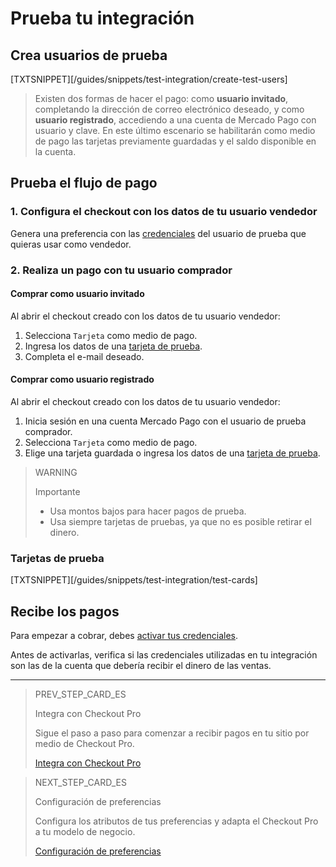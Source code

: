 # Prueba tu integración

## Crea usuarios de prueba

[TXTSNIPPET][/guides/snippets/test-integration/create-test-users]

> Existen dos formas de hacer el pago: como **usuario invitado**, completando la dirección de correo electrónico deseado, y como **usuario registrado**, accediendo a una cuenta de Mercado Pago con usuario y clave. En este último escenario se habilitarán como medio de pago las tarjetas previamente guardadas y el saldo disponible en la cuenta.

## Prueba el flujo de pago

### 1. Configura el checkout con los datos de tu usuario vendedor

Genera una preferencia con las [credenciales](/developers/es/docs/checkout-pro/additional-content/credentials) del usuario de prueba que quieras usar como vendedor.

### 2. Realiza un pago con tu usuario comprador

#### Comprar como usuario invitado

Al abrir el checkout creado con los datos de tu usuario vendedor:

1. Selecciona `Tarjeta` como medio de pago.
2. Ingresa los datos de una [tarjeta de prueba](/developers/es/docs/checkout-pro/additional-content/your-integrations/test/cards).
3. Completa el e-mail deseado.

#### Comprar como usuario registrado 

Al abrir el checkout creado con los datos de tu usuario vendedor:

1. Inicia sesión en una cuenta Mercado Pago con el usuario de prueba comprador.
2. Selecciona `Tarjeta` como medio de pago.
3. Elige una tarjeta guardada o ingresa los datos de una [tarjeta de prueba](/developers/es/docs/checkout-pro/additional-content/your-integrations/test/cards).


>WARNING
>
>Importante
>
> * Usa montos bajos para hacer pagos de prueba.
> * Usa siempre tarjetas de pruebas, ya que no es posible retirar el dinero.

### Tarjetas de prueba

[TXTSNIPPET][/guides/snippets/test-integration/test-cards]

## Recibe los pagos

Para empezar a cobrar, debes [activar tus credenciales](/developers/es/docs/checkout-pro/additional-content/credentials).

Antes de activarlas, verifica si las credenciales utilizadas en tu integración son las de la cuenta que debería recibir el dinero de las ventas.

---

> PREV_STEP_CARD_ES
>
> Integra con Checkout Pro
>
> Sigue el paso a paso para comenzar a recibir pagos en tu sitio por medio de Checkout Pro.
>
> [Integra con Checkout Pro](/developers/es/docs/checkout-pro/integration-configuration/integrate-checkout-pro)

> NEXT_STEP_CARD_ES
>
> Configuración de preferencias
>
> Configura los atributos de tus preferencias y adapta el Checkout Pro a tu modelo de negocio.
>
> [Configuración de preferencias](/developers/es/docs/checkout-pro/checkout-customization/preferences)